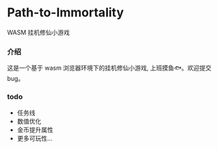 # Path-to-Immortality
WASM 挂机修仙小游戏

### 介绍
这是一个基于 wasm 浏览器环境下的挂机修仙小游戏, 上班摸鱼🐟。欢迎提交 bug。

### todo
- 任务线
- 数值优化
- 金币提升属性
- 更多可玩性...